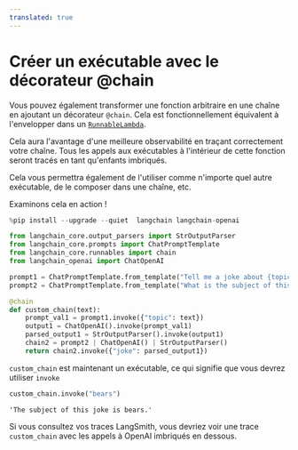```yaml
---
translated: true
---
```


# Créer un exécutable avec le décorateur @chain

Vous pouvez également transformer une fonction arbitraire en une chaîne en ajoutant un décorateur `@chain`. Cela est fonctionnellement équivalent à l'envelopper dans un [`RunnableLambda`](/docs/expression_language/primitives/functions).

Cela aura l'avantage d'une meilleure observabilité en traçant correctement votre chaîne. Tous les appels aux exécutables à l'intérieur de cette fonction seront tracés en tant qu'enfants imbriqués.

Cela vous permettra également de l'utiliser comme n'importe quel autre exécutable, de le composer dans une chaîne, etc.

Examinons cela en action !

```python
%pip install --upgrade --quiet  langchain langchain-openai
```

```python
from langchain_core.output_parsers import StrOutputParser
from langchain_core.prompts import ChatPromptTemplate
from langchain_core.runnables import chain
from langchain_openai import ChatOpenAI
```

```python
prompt1 = ChatPromptTemplate.from_template("Tell me a joke about {topic}")
prompt2 = ChatPromptTemplate.from_template("What is the subject of this joke: {joke}")
```

```python
@chain
def custom_chain(text):
    prompt_val1 = prompt1.invoke({"topic": text})
    output1 = ChatOpenAI().invoke(prompt_val1)
    parsed_output1 = StrOutputParser().invoke(output1)
    chain2 = prompt2 | ChatOpenAI() | StrOutputParser()
    return chain2.invoke({"joke": parsed_output1})
```

`custom_chain` est maintenant un exécutable, ce qui signifie que vous devrez utiliser `invoke`

```python
custom_chain.invoke("bears")
```

```output
'The subject of this joke is bears.'
```

Si vous consultez vos traces LangSmith, vous devriez voir une trace `custom_chain` avec les appels à OpenAI imbriqués en dessous.
